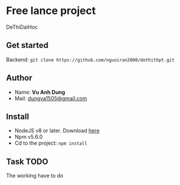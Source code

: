 # Free lance project

  DeThiDaiHoc

## Get started

  Backend: ```git clone https://github.com/nguoiran2000/dethithpt.git```

## Author

  - Name: **Vu Anh Dung**
  - Mail: dungva1505@gmail.com

## Install

  - NodeJS v8 or later. Download [here](https://nodejs.org/en/)
  - Npm v5.6.0
  - Cd to the project:
  ```npm install```

## Task TODO

  The working have to do
